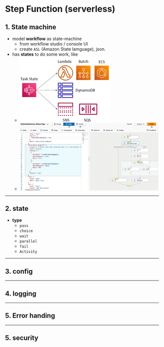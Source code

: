 # Step Function (serverless)
## 1. State machine
- model **workflow** as state-machine
  - from workflow studio / console UI
  - create `ASL` (Amazon State lamguage), json.
- has **states** to do some work, like
  - ![img.png](img.png)
  - ![img_1.png](img_1.png)

---
## 2. state
- **type**
  - `pass`
  - `choice`
  - `wait`
  - `parallel`
  - `fail`
  - `Activity`

---
## 3. config

---
## 4. logging

---
## 5. Error handing

---
## 5. security

